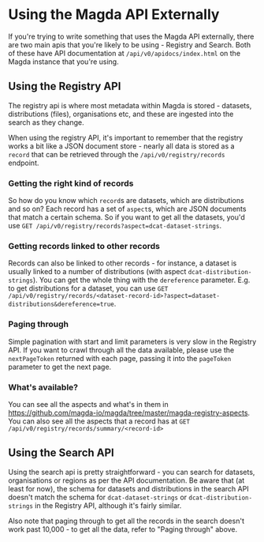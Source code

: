 # Using the Magda API Externally

If you're trying to write something that uses the Magda API externally, there are two main apis that you're likely to be using - Registry and Search. Both of these have API documentation at `/api/v0/apidocs/index.html` on the Magda instance that you're using.

## Using the Registry API

The registry api is where most metadata within Magda is stored - datasets, distributions (files), organisations etc, and these are ingested into the search as they change.

When using the registry API, it's important to remember that the registry works a bit like a JSON document store - nearly all data is stored as a `record` that can be retrieved through the `/api/v0/registry/records` endpoint.

### Getting the right kind of records

So how do you know which `record`s are datasets, which are distributions and so on? Each record has a set of `aspect`s, which are JSON documents that match a certain schema. So if you want to get all the datasets, you'd use `GET /api/v0/registry/records?aspect=dcat-dataset-strings`.

### Getting records linked to other records

Records can also be linked to other records - for instance, a dataset is usually linked to a number of distributions (with aspect `dcat-distribution-strings`). You can get the whole thing with the `dereference` parameter. E.g. to get distributions for a dataset, you can use `GET /api/v0/registry/records/<dataset-record-id>?aspect=dataset-distributions&dereference=true`.

### Paging through

Simple pagination with start and limit parameters is very slow in the Registry API. If you want to crawl through all the data available, please use the `nextPageToken` returned with each page, passing it into the `pageToken` parameter to get the next page.

### What's available?

You can see all the aspects and what's in them in https://github.com/magda-io/magda/tree/master/magda-registry-aspects. You can also see all the aspects that a record has at `GET /api/v0/registry/records/summary/<record-id>`

## Using the Search API

Using the search api is pretty straightforward - you can search for datasets, organisations or regions as per the API documentation. Be aware that (at least for now), the schema for datasets and distributions in the search API doesn't match the schema for `dcat-dataset-strings` or `dcat-distribution-strings` in the Registry API, although it's fairly similar.

Also note that paging through to get all the records in the search doesn't work past 10,000 - to get all the data, refer to "Paging through" above.
